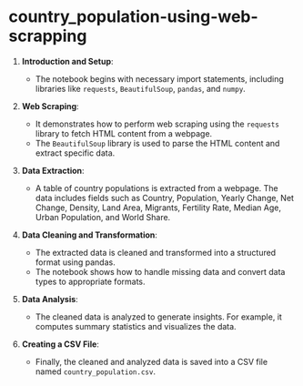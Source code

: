 # country_population-using-web-scrapping

1. **Introduction and Setup**:
   - The notebook begins with necessary import statements, including libraries like `requests`, `BeautifulSoup`, `pandas`, and `numpy`.

2. **Web Scraping**:
   - It demonstrates how to perform web scraping using the `requests` library to fetch HTML content from a webpage.
   - The `BeautifulSoup` library is used to parse the HTML content and extract specific data.

3. **Data Extraction**:
   - A table of country populations is extracted from a webpage. The data includes fields such as Country, Population, Yearly Change, Net Change, Density, Land Area, Migrants, Fertility Rate, Median Age, Urban Population, and World Share.

4. **Data Cleaning and Transformation**:
   - The extracted data is cleaned and transformed into a structured format using pandas.
   - The notebook shows how to handle missing data and convert data types to appropriate formats.

5. **Data Analysis**:
   - The cleaned data is analyzed to generate insights. For example, it computes summary statistics and visualizes the data.

6. **Creating a CSV File**:
   - Finally, the cleaned and analyzed data is saved into a CSV file named `country_population.csv`.

